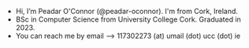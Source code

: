 - Hi, I’m Peadar O'Connor (@peadar-oconnor). I'm from Cork, Ireland.
- BSc in Computer Science from University College Cork. Graduated in 2023.
- You can reach me by email --> 117302273 (at) umail (dot) ucc (dot) ie

<!---
peadar-oconnor/peadar-oconnor is a ✨ special ✨ repository because its `README.md` (this file) appears on your GitHub profile.
You can click the Preview link to take a look at your changes.
--->
